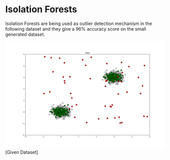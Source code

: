 # Isolation Forests

Isolation Forests are being used as outlier detection mechanism in the following dataset and they give a 96% accuracy score on the small generated dataset.

![GitHub Logo](/dataset_generated.png)
[Given Dataset]
